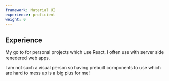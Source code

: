 ```yaml
---
framework: Material UI
experience: proficient
weight: 0
---
```


## Experience
My go to for personal projects which use React. I often use with server side renedered web apps. 

I am not such a visual person so having prebuilt components to use which are hard to mess up is a big plus for me!
